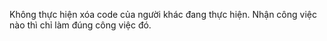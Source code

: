 Không thực hiện xóa code của người khác đang thực hiện. Nhận công việc nào thì chỉ làm đúng công việc đó.
